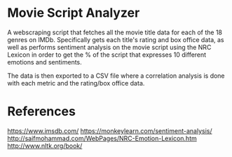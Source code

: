 # Movie Script Analyzer
A webscraping script that fetches all the movie title data for each of the 18 genres on IMDb. Specifically gets each title's rating and box office data, as well as performs sentiment analysis on the movie script using the NRC Lexicon in order to get the % of the script that expresses 10 different emotions and sentiments. 

The data is then exported to a CSV file where a correlation analysis is done with each metric and the rating/box office data.

# References
https://www.imsdb.com/
https://monkeylearn.com/sentiment-analysis/
http://saifmohammad.com/WebPages/NRC-Emotion-Lexicon.htm
http://www.nltk.org/book/
